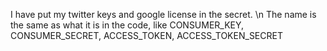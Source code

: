 I have put my twitter keys and google license in the secret. \n
The name is the same as what it is in the code, like CONSUMER_KEY, CONSUMER_SECRET, ACCESS_TOKEN, ACCESS_TOKEN_SECRET
